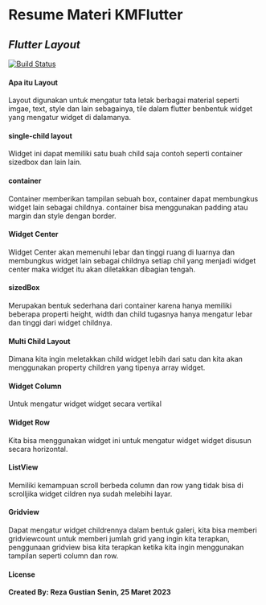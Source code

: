 # Resume Materi KMFlutter
## _Flutter Layout_

[![Build Status](https://travis-ci.org/joemccann/dillinger.svg?branch=master)](https://travis-ci.org/joemccann/dillinger)

#### Apa itu Layout
Layout digunakan untuk mengatur tata letak berbagai material seperti imgae, text, style dan lain sebagainya, tile dalam flutter benbentuk widget yang mengatur widget di dalamanya.

#### single-child layout
Widget ini dapat memiliki satu buah child saja contoh seperti container sizedbox dan lain lain.

#### container
Container memberikan tampilan sebuah box, container dapat membungkus widget lain sebagai childnya. container bisa menggunakan padding atau margin dan style dengan border.

#### Widget Center
Widget Center akan memenuhi lebar dan tinggi ruang di luarnya dan membungkus widget lain sebagai childnya setiap chil yang menjadi widget center maka widget itu
akan diletakkan dibagian tengah.

#### sizedBox
Merupakan bentuk sederhana dari container karena hanya memiliki beberapa properti height, width dan child tugasnya hanya mengatur lebar dan tinggi dari widget childnya.

#### Multi Child Layout
Dimana kita ingin meletakkan child widget lebih dari satu dan kita akan menggunakan property children yang tipenya array widget. 

#### Widget Column 
Untuk mengatur widget widget secara vertikal 

#### Widget Row
Kita bisa menggunakan widget ini untuk mengatur widget widget disusun secara horizontal.

#### ListView
Memiliki kemampuan scroll berbeda column dan row yang tidak bisa di scrolljika widget cildren nya sudah melebihi layar.

#### Gridview
Dapat mengatur widget childrennya dalam bentuk galeri, kita bisa memberi gridviewcount untuk memberi jumlah grid yang ingin kita terapkan,
penggunaan gridview bisa kita terapkan ketika kita ingin menggunakan tampilan seperti column dan row.


#### License

**Created By: Reza Gustian**
**Senin, 25 Maret 2023**